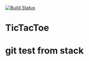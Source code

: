 [![Build Status](https://travis-ci.org/HUGB-Task/TicTacToe.svg)](https://travis-ci.org/HUGB-Task/TicTacToe)
# TicTacToe
# git test from stack


